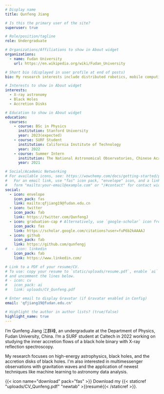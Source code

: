 ```yaml
---
# Display name
title: Qunfeng Jiang

# Is this the primary user of the site?
superuser: true

# Role/position/tagline
role: Undergraduate

# Organizations/Affiliations to show in About widget
organizations:
  - name: Fudan University
    url: https://en.wikipedia.org/wiki/Fudan_University

# Short bio (displayed in user profile at end of posts)
bio: My research interests include distributed robotics, mobile computing and programmable matter.

# Interests to show in About widget
interests:
  - X-ray astronomy
  - Black Holes
  - Accretion Disks

# Education to show in About widget
education:
  courses:
    - course: BSc in Physics
      institution: Stanford University
      year: 2023(expected)
    - course: SURF Student
      institution: California Institute of Technology
      year: 2022
    - course: Summer Intern
      institution: The National Astronomical Observatories, Chinese Academy of Sciences
      year: 2021

# Social/Academic Networking
# For available icons, see: https://wowchemy.com/docs/getting-started/page-builder/#icons
#   For an email link, use "fas" icon pack, "envelope" icon, and a link in the
#   form "mailto:your-email@example.com" or "/#contact" for contact widget.
social:
  - icon: envelope
    icon_pack: fas
    link: mailto:qfjiang19@fudan.edu.cn
  - icon: twitter
    icon_pack: fab
    link: https://twitter.com/QunfengJ
  - icon: graduation-cap # Alternatively, use `google-scholar` icon from `ai` icon pack
    icon_pack: fas
    link: https://scholar.google.com/citations?user=fuP6b2kAAAAJ
  - icon: github
    icon_pack: fab
    link: https://github.com/qunfengj
#  - icon: linkedin
    icon_pack: fab
    link: https://www.linkedin.com/

# Link to a PDF of your resume/CV.
# To use: copy your resume to `static/uploads/resume.pdf`, enable `ai` icons in `params.toml`,
# and uncomment the lines below.
# - icon: cv
#   icon_pack: ai
#   link: uploads/CV_Qunfeng.pdf

# Enter email to display Gravatar (if Gravatar enabled in Config)
email: 'qfjiang19@fudan.edu.cn'

# Highlight the author in author lists? (true/false)
highlight_name: true
---
```


I’m Qunfeng Jiang 江群峰, an undergraduate at the Department of Physics, Fudan University, China. I’m a SURF student at Caltech in 2022 working on studying the inner accretion flows of a black hole binary with X-ray reflection spectroscopy.

My research focuses on high-energy astrophysics, black holes, and the accretion disks of black holes. I'm also interested in multimessenger observations with gravitation waves and the application of newest techniques like machine learning to astronomy data analysis.

{{< icon name="download" pack="fas" >}} Download my {{< staticref "uploads/CV_Qunfeng.pdf" "newtab" >}}resumé{{< /staticref >}}.

